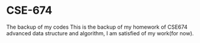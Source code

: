 # CSE-674
The backup of my codes
This is the backup of my homework of CSE674 advanced data structure and algorithm, I am satisfied of my work(for now).
